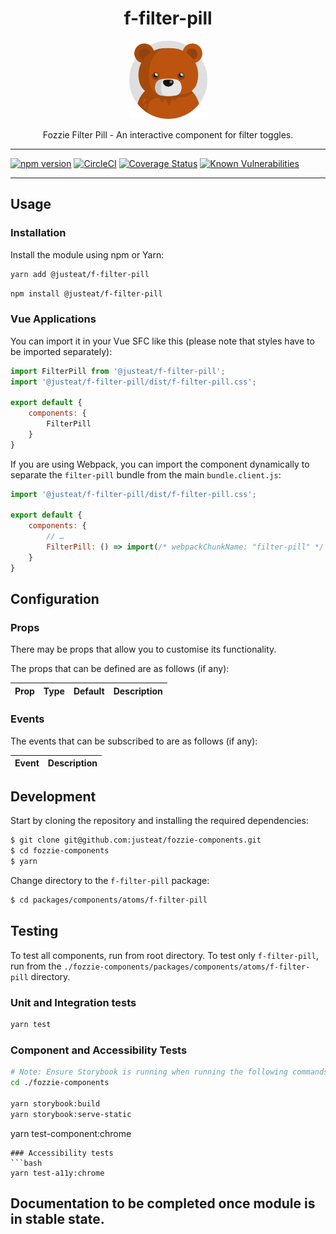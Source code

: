 <div align="center">

# f-filter-pill

<img width="125" alt="Fozzie Bear" src="../../../../bear.png" />

Fozzie Filter Pill - An interactive component for filter toggles.

</div>

---

[![npm version](https://badge.fury.io/js/%40justeat%2Ff-filter-pill.svg)](https://badge.fury.io/js/%40justeat%2Ff-filter-pill)
[![CircleCI](https://circleci.com/gh/justeat/fozzie-components.svg?style=svg)](https://circleci.com/gh/justeat/workflows/fozzie-components)
[![Coverage Status](https://coveralls.io/repos/github/justeat/f-filter-pill/badge.svg)](https://coveralls.io/github/justeat/f-filter-pill)
[![Known Vulnerabilities](https://snyk.io/test/github/justeat/f-filter-pill/badge.svg?targetFile=package.json)](https://snyk.io/test/github/justeat/f-filter-pill?targetFile=package.json)

---

## Usage

### Installation

Install the module using npm or Yarn:

```sh
yarn add @justeat/f-filter-pill
```

```sh
npm install @justeat/f-filter-pill
```



### Vue Applications

You can import it in your Vue SFC like this (please note that styles have to be imported separately):

```js
import FilterPill from '@justeat/f-filter-pill';
import '@justeat/f-filter-pill/dist/f-filter-pill.css';

export default {
    components: {
        FilterPill
    }
}
```

If you are using Webpack, you can import the component dynamically to separate the `filter-pill` bundle from the main `bundle.client.js`:

```js
import '@justeat/f-filter-pill/dist/f-filter-pill.css';

export default {
    components: {
        // …
        FilterPill: () => import(/* webpackChunkName: "filter-pill" */ '@justeat/f-filter-pill')
    }
}
```

## Configuration

### Props

There may be props that allow you to customise its functionality.

The props that can be defined are as follows (if any):

| Prop  | Type  | Default | Description |
| ----- | ----- | ------- | ----------- |

### Events

The events that can be subscribed to are as follows (if any):

| Event | Description |
| ----- | ----------- |

## Development

Start by cloning the repository and installing the required dependencies:

```sh
$ git clone git@github.com:justeat/fozzie-components.git
$ cd fozzie-components
$ yarn
```

Change directory to the `f-filter-pill` package:

```sh
$ cd packages/components/atoms/f-filter-pill
```

## Testing

To test all components, run from root directory.
To test only `f-filter-pill`, run from the `./fozzie-components/packages/components/atoms/f-filter-pill` directory.

### Unit and Integration tests

```sh
yarn test
```

### Component and Accessibility Tests

```bash
# Note: Ensure Storybook is running when running the following commands
cd ./fozzie-components

yarn storybook:build
yarn storybook:serve-static
```

yarn test-component:chrome
```
### Accessibility tests
```bash
yarn test-a11y:chrome
```
## Documentation to be completed once module is in stable state.


